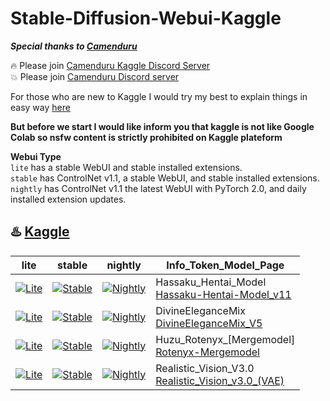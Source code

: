 # Stable-Diffusion-Webui-Kaggle
***Special thanks to [Camenduru](https://github.com/camenduru)***

🔥 Please join [Camenduru Kaggle Discord Server](https://discord.com/channels/1077510466470952990/1079115716164329535) <br />
💥 Please join [Camenduru Discord server](https://discord.gg/k5BwmmvJJU) <br />

For those who are new to Kaggle I would try my best to explain things in easy way [here](https://github.com/Cabel7/Stable-Diffusion-Webui-Kaggle/blob/main/KAGGLE.md)

**But before we start I would like inform you that kaggle is not like Google Colab so nsfw content is strictly prohibited on Kaggle plateform** <br />

**Webui Type** <br />
`lite` has a stable WebUI and stable installed extensions. <br />
`stable` has ControlNet v1.1, a stable WebUI, and stable installed extensions. <br />
`nightly` has ControlNet v1.1 the latest WebUI with PyTorch 2.0, and daily installed extension updates. <br />

## **♨️ [Kaggle](https://github.com/Cabel7/Stable-Diffusion-Webui-Kaggle/blob/main/KAGGLE.md)**
| lite | stable | nightly | Info_Token_Model_Page
| --- | --- | --- | --- |
[![Lite](https://user-images.githubusercontent.com/54370274/224839806-8720fb19-9c7d-46a2-8d7c-de3afb39c11f.svg)](https://www.kaggle.com/ikaras/hassaku-hentai-model-lite-kaggle/edit) | [![Stable](https://user-images.githubusercontent.com/54370274/224839804-50c0c18b-3960-4a1c-b7fa-3c7074b11779.svg)](https://www.kaggle.com/ikaras/hassaku-hentai-model-stable-kaggle/edit) | [![Nightly](https://user-images.githubusercontent.com/54370274/224839802-95968900-392b-4b30-ad75-aeac13675e1b.svg)](https://www.kaggle.com/ikaras/hassaku-hentai-model-nightly-kaggle/edit) | Hassaku_Hentai_Model <br /> [Hassaku-Hentai-Model_v11](https://civitai.com/models/2583/hassaku-hentai-model)
[![Lite](https://user-images.githubusercontent.com/54370274/224839806-8720fb19-9c7d-46a2-8d7c-de3afb39c11f.svg)](https://www.kaggle.com/code/ikaras/divineelegancemix-lite-kaggle) | [![Stable](https://user-images.githubusercontent.com/54370274/224839804-50c0c18b-3960-4a1c-b7fa-3c7074b11779.svg)](https://www.kaggle.com/code/ikaras/divineelegancemix-stable-kaggle) | [![Nightly](https://user-images.githubusercontent.com/54370274/224839802-95968900-392b-4b30-ad75-aeac13675e1b.svg)](https://www.kaggle.com/code/ikaras/divineelegancemix-nightly-kaggle) | DivineEleganceMix <br /> [DivineEleganceMix_V5](https://civitai.com/models/6174/divineelegancemix)
[![Lite](https://user-images.githubusercontent.com/54370274/224839806-8720fb19-9c7d-46a2-8d7c-de3afb39c11f.svg)](https://www.kaggle.com/code/ikaras/huzu-rotenyx-mergemodel-lite-kaggle) | [![Stable](https://user-images.githubusercontent.com/54370274/224839804-50c0c18b-3960-4a1c-b7fa-3c7074b11779.svg)](https://www.kaggle.com/code/ikaras/huzu-rotenyx-mergemodel-stable-kaggle) | [![Nightly](https://user-images.githubusercontent.com/54370274/224839802-95968900-392b-4b30-ad75-aeac13675e1b.svg)](https://www.kaggle.com/code/ikaras/huzu-rotenyx-mergemodel-nightly-kaggle) | Huzu_Rotenyx_[Mergemodel]  <br /> [Rotenyx-Mergemodel](https://discord.com/channels/1077510466470952990/1104569036576141352/1104569036576141352)
[![Lite](https://user-images.githubusercontent.com/54370274/224839806-8720fb19-9c7d-46a2-8d7c-de3afb39c11f.svg)](https://www.kaggle.com/code/ikaras/realistic-vision-v3-lite-kaggle) | [![Stable](https://user-images.githubusercontent.com/54370274/224839804-50c0c18b-3960-4a1c-b7fa-3c7074b11779.svg)](https://www.kaggle.com/code/ikaras/realistic-vision-v3-stable-kaggle) | [![Nightly](https://user-images.githubusercontent.com/54370274/224839802-95968900-392b-4b30-ad75-aeac13675e1b.svg)](https://www.kaggle.com/code/ikaras/realistic-vision-v3-nightly-kaggle) | Realistic_Vision_V3.0  <br /> [Realistic_Vision_v3.0_(VAE)](https://civitai.com/models/4201?modelVersionId=105674)

